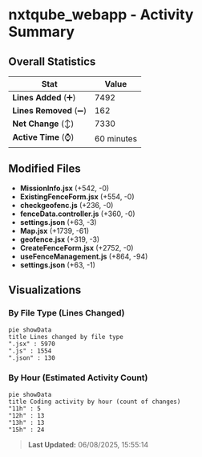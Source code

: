 # nxtqube_webapp - Activity Summary 

## Overall Statistics

| Stat                   | Value                                                             |
| ---------------------- | ----------------------------------------------------------------- |
| **Lines Added** (➕)   | 7492                                          |
| **Lines Removed** (➖) | 162                                        |
| **Net Change** (↕)    | 7330                |
| **Active Time** (⌚)   | 60 minutes |


## Modified Files
- **MissionInfo.jsx** (+542, -0)
- **ExistingFenceForm.jsx** (+554, -0)
- **checkgeofenc.js** (+236, -0)
- **fenceData.controller.js** (+360, -0)
- **settings.json** (+63, -3)
- **Map.jsx** (+1739, -61)
- **geofence.jsx** (+319, -3)
- **CreateFenceForm.jsx** (+2752, -0)
- **useFenceManagement.js** (+864, -94)
- **settings.json** (+63, -1)

## Visualizations

### By File Type (Lines Changed)

```mermaid
pie showData
title Lines changed by file type
".jsx" : 5970
".js" : 1554
".json" : 130
```

### By Hour (Estimated Activity Count)

```mermaid
pie showData
title Coding activity by hour (count of changes)
"11h" : 5
"12h" : 13
"13h" : 13
"15h" : 24
```


> **Last Updated:** 06/08/2025, 15:55:14